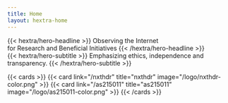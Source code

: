 ```yaml
---
title: Home
layout: hextra-home
---
```


<div class="hx-mt-6 hx-mb-6">
{{< hextra/hero-headline >}}
  Observing the Internet&nbsp;<br class="sm:hx-block hx-hidden" />for Research and Beneficial Initiatives
{{< /hextra/hero-headline >}}
</div>

<div class="hx-mb-12">
{{< hextra/hero-subtitle >}}
  Emphasizing ethics, independence and transparency.
{{< /hextra/hero-subtitle >}}
</div>

{{< cards >}}
{{< card link="/nxthdr" title="nxthdr" image="/logo/nxthdr-color.png" >}}
{{< card link="/as215011" title="as215011" image="/logo/as215011-color.png" >}}
{{< /cards >}}

